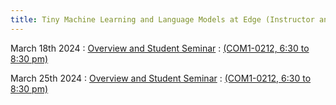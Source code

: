 ```yaml
---
title: Tiny Machine Learning and Language Models at Edge (Instructor and Student Seminar)
---
```


March 18th 2024
: [Overview and Student Seminar](#)
  : [(COM1-0212, 6:30 to 8:30 pm)](#)


March 25th 2024
: [Overview and Student Seminar](#)
  : [(COM1-0212, 6:30 to 8:30 pm)](#)




